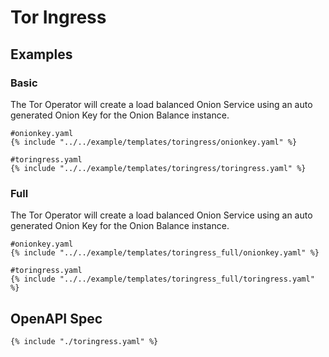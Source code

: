 # Tor Ingress

## Examples

### Basic

The Tor Operator will create a load balanced Onion Service using an auto generated Onion Key for the Onion Balance instance.

```
#onionkey.yaml
{% include "../../example/templates/toringress/onionkey.yaml" %}
```

```
#toringress.yaml
{% include "../../example/templates/toringress/toringress.yaml" %}
```

### Full

The Tor Operator will create a load balanced Onion Service using an auto generated Onion Key for the Onion Balance instance.

```
#onionkey.yaml
{% include "../../example/templates/toringress_full/onionkey.yaml" %}
```

```
#toringress.yaml
{% include "../../example/templates/toringress_full/toringress.yaml" %}
```

## OpenAPI Spec

```
{% include "./toringress.yaml" %}
```
